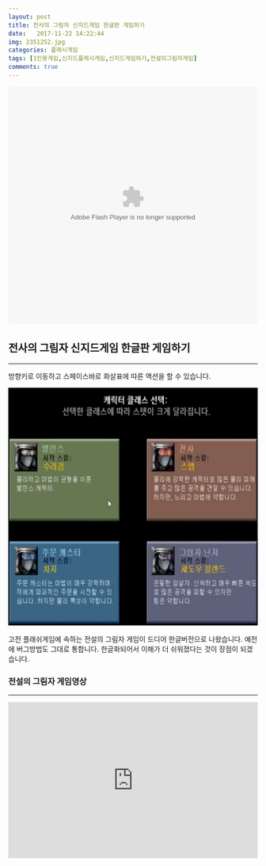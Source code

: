 ```yaml
---
layout: post
title: 전사의 그림자 신지드게임 한글판 게임하기
date:   2017-11-22 14:22:44
img: 2351252.jpg
categories: 플래시게임
tags: [1인용게임,신지드플래시게임,신지드게임하기,전설의그림자게임]
comments: true
---
```


<embed src="/game/sinjid-kr1.0.swf" type="application/x-shockwave-flash" width="100%" height="480">
<h2>전사의 그림자 신지드게임 한글판 게임하기</h2>

<hr />

방향키로 이동하고 스페이스바로 화살표에 따른 액션을 할 수 있습니다. 

<img class="alignnone size-full wp-image-67" src="/images/2351252.jpg" alt="전설의 그림자 신지드게임 한글판 게임하기" width="100%" height="480" />

고전 플래쉬게임에 속하는 전설의 그림자 게임이 드디어 한글버전으로 나왔습니다. 예전에 버그방법도 그대로 통합니다. 한글화되어서 이해가 더 쉬워졌다는 것이 장점이 되겠습니다. 

<h3>전설의 그림자 게임영상</h3>

<hr />

<iframe width="100%" height="315" src="https://www.youtube.com/embed/etNCjmr1Hak" frameborder="0" allow="accelerometer; autoplay; encrypted-media; gyroscope; picture-in-picture" allowfullscreen></iframe>